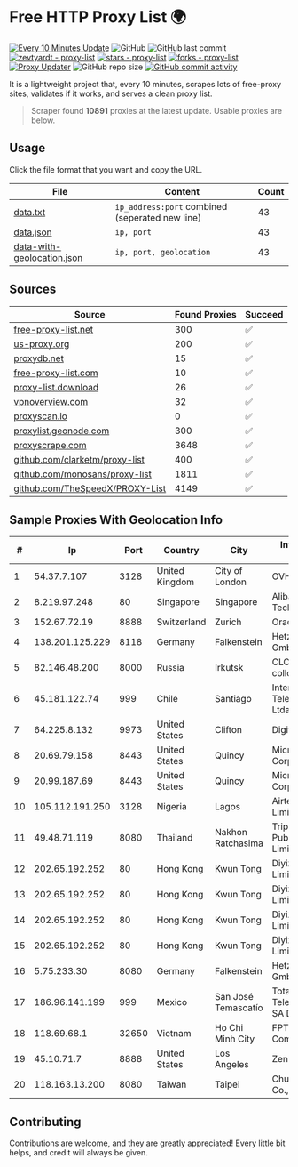 
# Free HTTP Proxy List 🌍

[![Every 10 Minutes Update](https://github.com/mertguvencli/http-proxy-list/actions/workflows/main.yml/badge.svg?branch=main)](https://github.com/mertguvencli/http-proxy-list/actions/workflows/main.yml)
![GitHub](https://img.shields.io/github/license/mertguvencli/http-proxy-list)
![GitHub last commit](https://img.shields.io/github/last-commit/mertguvencli/http-proxy-list)
[![zevtyardt - proxy-list](https://img.shields.io/static/v1?label=zevtyardt&message=proxy-list&color=blue&logo=github)](https://github.com/zevtyardt/proxy-list "Go to GitHub repo")
[![stars - proxy-list](https://img.shields.io/github/stars/zevtyardt/proxy-list?style=social)](https://github.com/zevtyardt/proxy-list)
[![forks - proxy-list](https://img.shields.io/github/forks/zevtyardt/proxy-list?style=social)](https://github.com/zevtyardt/proxy-list)
[![Proxy Updater](https://github.com/zevtyardt/proxy-list/workflows/Proxy%20Updater/badge.svg)](https://github.com/zevtyardt/proxy-list/actions?query=workflow:"Proxy+Updater")
![GitHub repo size](https://img.shields.io/github/repo-size/zevtyardt/proxy-list)
[![GitHub commit activity](https://img.shields.io/github/commit-activity/m/zevtyardt/proxy-list?logo=commits)](https://github.com/zevtyardt/proxy-list/commits/main)

It is a lightweight project that, every 10 minutes, scrapes lots of free-proxy sites, validates if it works, and serves a clean proxy list.

> Scraper found **10891** proxies at the latest update. Usable proxies are below.

## Usage

Click the file format that you want and copy the URL.

|File|Content|Count|
|----|-------|-----|
|[data.txt](https://raw.githubusercontent.com/mertguvencli/http-proxy-list/main/proxy-list/data.txt)|`ip_address:port` combined (seperated new line)|43|
|[data.json](https://raw.githubusercontent.com/mertguvencli/http-proxy-list/main/proxy-list/data.json)|`ip, port`|43|
|[data-with-geolocation.json](https://raw.githubusercontent.com/mertguvencli/http-proxy-list/main/proxy-list/data-with-geolocation.json)|`ip, port, geolocation`|43|

## Sources

|Source|Found Proxies|Succeed|
|------|-------------|-------|
|[free-proxy-list.net](https://free-proxy-list.net)|300|✅|
|[us-proxy.org](https://www.us-proxy.org)|200|✅|
|[proxydb.net](http://proxydb.net)|15|✅|
|[free-proxy-list.com](https://free-proxy-list.com/?page=&port=&type%5B%5D=http&type%5B%5D=https&up_time=0&search=Search)|10|✅|
|[proxy-list.download](https://www.proxy-list.download/HTTP)|26|✅|
|[vpnoverview.com](https://vpnoverview.com/privacy/anonymous-browsing/free-proxy-servers)|32|✅|
|[proxyscan.io](https://www.proxyscan.io)|0|✅|
|[proxylist.geonode.com](https://proxylist.geonode.com/api/proxy-list?limit=300&page=1&sort_by=lastChecked&sort_type=desc&protocols=http,https)|300|✅|
|[proxyscrape.com](https://api.proxyscrape.com/v2/?request=displayproxies&protocol=http&timeout=10000&country=all&ssl=all&anonymity=all)|3648|✅|
|[github.com/clarketm/proxy-list](https://raw.githubusercontent.com/clarketm/proxy-list/master/proxy-list-raw.txt)|400|✅|
|[github.com/monosans/proxy-list](https://raw.githubusercontent.com/monosans/proxy-list/main/proxies/http.txt)|1811|✅|
|[github.com/TheSpeedX/PROXY-List](https://raw.githubusercontent.com/TheSpeedX/PROXY-List/master/http.txt)|4149|✅|


## Sample Proxies With Geolocation Info

|#|Ip|Port|Country|City|Internet Service Provider|
|-|--|----|-------|----|-------------------------|
|1|54.37.7.107|3128|United Kingdom|City of London|OVH SAS|
|2|8.219.97.248|80|Singapore|Singapore|Alibaba (US) Technology Co., Ltd.|
|3|152.67.72.19|8888|Switzerland|Zurich|Oracle Corporation|
|4|138.201.125.229|8118|Germany|Falkenstein|Hetzner Online GmbH|
|5|82.146.48.200|8000|Russia|Irkutsk|CLOUD WebDC collocation|
|6|45.181.122.74|999|Chile|Santiago|Interpit Telecomunicaciones Ltda|
|7|64.225.8.132|9973|United States|Clifton|DigitalOcean, LLC|
|8|20.69.79.158|8443|United States|Quincy|Microsoft Corporation|
|9|20.99.187.69|8443|United States|Quincy|Microsoft Corporation|
|10|105.112.191.250|3128|Nigeria|Lagos|Airtel Networks Limited|
|11|49.48.71.119|8080|Thailand|Nakhon Ratchasima|Triple T Broadband Public Company Limited|
|12|202.65.192.252|80|Hong Kong|Kwun Tong|Diyixian.com Limited|
|13|202.65.192.252|80|Hong Kong|Kwun Tong|Diyixian.com Limited|
|14|202.65.192.252|80|Hong Kong|Kwun Tong|Diyixian.com Limited|
|15|202.65.192.252|80|Hong Kong|Kwun Tong|Diyixian.com Limited|
|16|5.75.233.30|8080|Germany|Falkenstein|Hetzner Online GmbH|
|17|186.96.141.199|999|Mexico|San José Temascatío|Total Play Telecomunicaciones SA De CV|
|18|118.69.68.1|32650|Vietnam|Ho Chi Minh City|FPT Telecom Company|
|19|45.10.71.7|8888|United States|Los Angeles|Zenlayer Inc|
|20|118.163.13.200|8080|Taiwan|Taipei|Chunghwa Telecom Co., Ltd.|



## Contributing

Contributions are welcome, and they are greatly appreciated! Every
little bit helps, and credit will always be given.


